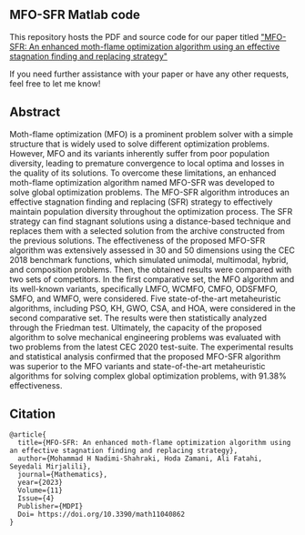 ## MFO-SFR Matlab code
This repository hosts the PDF and source code for our paper titled ["MFO-SFR: An enhanced moth-flame optimization algorithm using an effective stagnation finding and replacing strategy"](https://www.mdpi.com/2227-7390/11/4/862)

If you need further assistance with your paper or have any other requests, feel free to let me know!

## Abstract
Moth-flame optimization (MFO) is a prominent problem solver with a simple structure that is widely used to solve different optimization problems. However, MFO and its variants inherently suffer from poor population diversity, leading to premature convergence to local optima and losses in the quality of its solutions. To overcome these limitations, an enhanced moth-flame optimization algorithm named MFO-SFR was developed to solve global optimization problems. The MFO-SFR algorithm introduces an effective stagnation finding and replacing (SFR) strategy to effectively maintain population diversity throughout the optimization process. The SFR strategy can find stagnant solutions using a distance-based technique and replaces them with a selected solution from the archive constructed from the previous solutions. The effectiveness of the proposed MFO-SFR algorithm was extensively assessed in 30 and 50 dimensions using the CEC 2018 benchmark functions, which simulated unimodal, multimodal, hybrid, and composition problems. Then, the obtained results were compared with two sets of competitors. In the first comparative set, the MFO algorithm and its well-known variants, specifically LMFO, WCMFO, CMFO, ODSFMFO, SMFO, and WMFO, were considered. Five state-of-the-art metaheuristic algorithms, including PSO, KH, GWO, CSA, and HOA, were considered in the second comparative set. The results were then statistically analyzed through the Friedman test. Ultimately, the capacity of the proposed algorithm to solve mechanical engineering problems was evaluated with two problems from the latest CEC 2020 test-suite. The experimental results and statistical analysis confirmed that the proposed MFO-SFR algorithm was superior to the MFO variants and state-of-the-art metaheuristic algorithms for solving complex global optimization problems, with 91.38% effectiveness.

## Citation

```
@article{
  title={MFO-SFR: An enhanced moth-flame optimization algorithm using an effective stagnation finding and replacing strategy},
  author={Mohammad H Nadimi-Shahraki, Hoda Zamani, Ali Fatahi, Seyedali Mirjalili},
  journal={Mathematics},
  year={2023}
  Volume={11}
  Issue={4}
  Publisher={MDPI}
  Doi= https://doi.org/10.3390/math11040862
}
```

